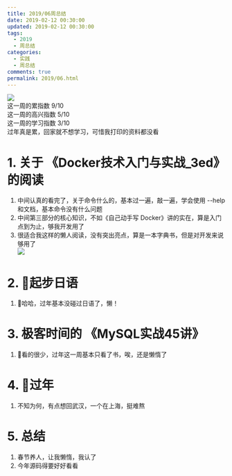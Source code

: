 ```yaml
---
title: 2019/06周总结
date: 2019-02-12 00:30:00
updated: 2019-02-12 00:30:00
tags:
  - 2019
  - 周总结
categories: 
  - 实践
  - 周总结
comments: true
permalink: 2019/06.html  
---
```


![][0]  
这一周的累指数 9/10  
这一周的高兴指数 5/10   
这一周的学习指数 3/10  
过年真是累，回家就不想学习，可惜我打印的资料都没看  

<!--more-->

# 1. 关于 《Docker技术入门与实战_3ed》 的阅读

1. 中间认真的看完了，关于命令什么的，基本过一遍，敲一遍，学会使用 --help 和文档，基本命令没有什么问题  
2. 中间第三部分的核心知识，不如《自己动手写 Docker》讲的实在，算是入门点到为止，够我开发用了   
3. 很适合我这样的懒人阅读，没有突出亮点，算是一本字典书，但是对开发来说够用了  
![][1]

# 2. 起步日语  

1. 哈哈，过年基本没碰过日语了，懒！

# 3. 极客时间的 《MySQL实战45讲》

1. 看的很少，过年这一周基本只看了书，唉，还是懒惰了  

# 4. 过年

1. 不知为何，有点想回武汉，一个在上海，挺难熬

# 5. 总结

1. 春节养人，让我懒惰，我认了  
2. 今年源码得要好好看看

[0]: https://leran2deeplearnjavawebtech.oss-cn-beijing.aliyuncs.com/somephoto/2019-01-26%E8%B5%B5%E5%9B%9B.jpg
[1]: https://leran2deeplearnjavawebtech.oss-cn-beijing.aliyuncs.com/learn/Docker%E6%8A%80%E6%9C%AF%E5%85%A5%E9%97%A8%E4%B8%8E%E5%AE%9E%E6%88%98_3ed/Docker%E6%8A%80%E6%9C%AF%E5%85%A5%E9%97%A8%E4%B8%8E%E5%AE%9E%E6%88%98_%E7%AC%AC3%E7%89%88.png